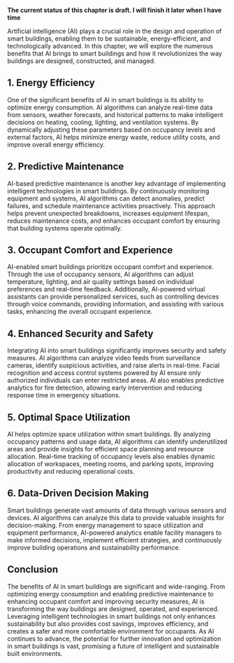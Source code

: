 **The current status of this chapter is draft. I will finish it later when I have time**

Artificial intelligence (AI) plays a crucial role in the design and operation of smart buildings, enabling them to be sustainable, energy-efficient, and technologically advanced. In this chapter, we will explore the numerous benefits that AI brings to smart buildings and how it revolutionizes the way buildings are designed, constructed, and managed.

**1. Energy Efficiency**
------------------------

One of the significant benefits of AI in smart buildings is its ability to optimize energy consumption. AI algorithms can analyze real-time data from sensors, weather forecasts, and historical patterns to make intelligent decisions on heating, cooling, lighting, and ventilation systems. By dynamically adjusting these parameters based on occupancy levels and external factors, AI helps minimize energy waste, reduce utility costs, and improve overall energy efficiency.

**2. Predictive Maintenance**
-----------------------------

AI-based predictive maintenance is another key advantage of implementing intelligent technologies in smart buildings. By continuously monitoring equipment and systems, AI algorithms can detect anomalies, predict failures, and schedule maintenance activities proactively. This approach helps prevent unexpected breakdowns, increases equipment lifespan, reduces maintenance costs, and enhances occupant comfort by ensuring that building systems operate optimally.

**3. Occupant Comfort and Experience**
--------------------------------------

AI-enabled smart buildings prioritize occupant comfort and experience. Through the use of occupancy sensors, AI algorithms can adjust temperature, lighting, and air quality settings based on individual preferences and real-time feedback. Additionally, AI-powered virtual assistants can provide personalized services, such as controlling devices through voice commands, providing information, and assisting with various tasks, enhancing the overall occupant experience.

**4. Enhanced Security and Safety**
-----------------------------------

Integrating AI into smart buildings significantly improves security and safety measures. AI algorithms can analyze video feeds from surveillance cameras, identify suspicious activities, and raise alerts in real-time. Facial recognition and access control systems powered by AI ensure only authorized individuals can enter restricted areas. AI also enables predictive analytics for fire detection, allowing early intervention and reducing response time in emergency situations.

**5. Optimal Space Utilization**
--------------------------------

AI helps optimize space utilization within smart buildings. By analyzing occupancy patterns and usage data, AI algorithms can identify underutilized areas and provide insights for efficient space planning and resource allocation. Real-time tracking of occupancy levels also enables dynamic allocation of workspaces, meeting rooms, and parking spots, improving productivity and reducing operational costs.

**6. Data-Driven Decision Making**
----------------------------------

Smart buildings generate vast amounts of data through various sensors and devices. AI algorithms can analyze this data to provide valuable insights for decision-making. From energy management to space utilization and equipment performance, AI-powered analytics enable facility managers to make informed decisions, implement efficient strategies, and continuously improve building operations and sustainability performance.

**Conclusion**
--------------

The benefits of AI in smart buildings are significant and wide-ranging. From optimizing energy consumption and enabling predictive maintenance to enhancing occupant comfort and improving security measures, AI is transforming the way buildings are designed, operated, and experienced. Leveraging intelligent technologies in smart buildings not only enhances sustainability but also provides cost savings, improves efficiency, and creates a safer and more comfortable environment for occupants. As AI continues to advance, the potential for further innovation and optimization in smart buildings is vast, promising a future of intelligent and sustainable built environments.
